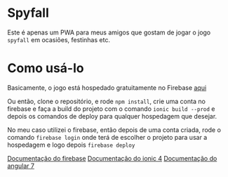 # Spyfall

Este é apenas um PWA para meus amigos que gostam de jogar o jogo `spyfall` em ocasiões, festinhas etc.

# Como usá-lo

Basicamente, o jogo está hospedado gratuitamente no Firebase [aqui](https://spyfall-9b93c.firebaseapp.com/home)

Ou então, clone o repositório, e rode `npm install`, crie uma conta no firebase e faça a build do projeto com o comando `ionic build --prod` e depois os comandos de deploy para qualquer hospedagem que desejar.

No meu caso utilizei o firebase, então depois de uma conta criada, rode o comando `firebase login` onde terá de escolher o projeto para usar a hospedagem e logo depois `firebase deploy`

[Documentação do firebase](https://firebase.google.com/docs/cli/?hl=pt-br)
[Documentação do ionic 4](https://ionicframework.com/docs/)
[Documentação do angular 7](https://angular.io/docs)